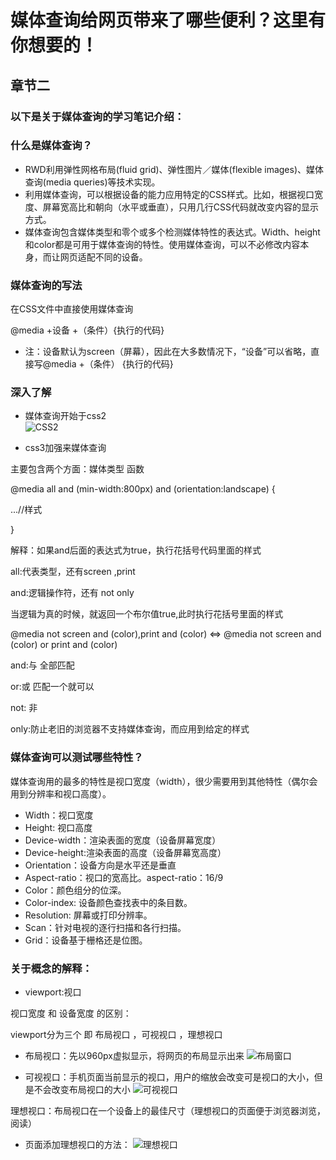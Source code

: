 # 媒体查询给网页带来了哪些便利？这里有你想要的！
## 章节二
### 以下是关于媒体查询的学习笔记介绍：
### 什么是媒体查询？
* RWD利用弹性网格布局(fluid grid)、弹性图片／媒体(flexible images)、媒体查询(media queries)等技术实现。
* 利用媒体查询，可以根据设备的能力应用特定的CSS样式。比如，根据视口宽度、屏幕宽高比和朝向（水平或垂直），只用几行CSS代码就改变内容的显示方式。
* 媒体查询包含媒体类型和零个或多个检测媒体特性的表达式。Width、height和color都是可用于媒体查询的特性。使用媒体查询，可以不必修改内容本身，而让网页适配不同的设备。

### 媒体查询的写法
在CSS文件中直接使用媒体查询

@media +设备 +（条件）{执行的代码}

* 注：设备默认为screen（屏幕），因此在大多数情况下，“设备”可以省略，直接写@media  +（条件） {执行的代码}

### 深入了解

* 媒体查询开始于css2  
![CSS2](https://img2018.cnblogs.com/blog/1437728/201810/1437728-20181013233541111-1438230488.png)

* css3加强来媒体查询

主要包含两个方面：媒体类型  函数

@media all and (min-width:800px) and (orientation:landscape) {

...//样式

}

解释：如果and后面的表达式为true，执行花括号代码里面的样式

all:代表类型，还有screen ,print

and:逻辑操作符，还有 not only

当逻辑为真的时候，就返回一个布尔值true,此时执行花括号里面的样式

@media not screen and (color),print and (color)   <=>  @media not screen and (color) or print and (color)

and:与   全部匹配

or:或 匹配一个就可以

not: 非

only:防止老旧的浏览器不支持媒体查询，而应用到给定的样式

### 媒体查询可以测试哪些特性？ 
媒体查询用的最多的特性是视口宽度（width），很少需要用到其他特性（偶尔会用到分辨率和视口高度）。
* Width：视口宽度
* Height: 视口高度
* Device-width：渲染表面的宽度（设备屏幕宽度）
* Device-height:渲染表面的高度（设备屏幕宽高度）
* Orientation：设备方向是水平还是垂直
* Aspect-ratio：视口的宽高比。aspect-ratio：16/9
* Color：颜色组分的位深。
* Color-index: 设备颜色查找表中的条目数。
* Resolution: 屏幕或打印分辨率。
* Scan：针对电视的逐行扫描和各行扫描。
* Grid：设备基于栅格还是位图。

### 关于概念的解释：
* viewport:视口

视口宽度 和 设备宽度 的区别：

viewport分为三个 即 布局视口 ，可视视口 ，理想视口

* 布局视口：先以960px虚拟显示，将网页的布局显示出来
![布局窗口](https://img2018.cnblogs.com/blog/1437728/201810/1437728-20181014001404887-273813740.png)

* 可视视口：手机页面当前显示的视口，用户的缩放会改变可是视口的大小，但是不会改变布局视口的大小
![可视视口](https://img2018.cnblogs.com/blog/1437728/201810/1437728-20181014001800712-979626844.png)

理想视口：布局视口在一个设备上的最佳尺寸（理想视口的页面便于浏览器浏览，阅读）

* 页面添加理想视口的方法：<meta name='viewport'  content='width=device-width' />
![理想视口](https://img2018.cnblogs.com/blog/1437728/201810/1437728-20181014002709397-206724394.png)
